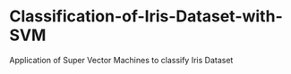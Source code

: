 # Classification-of-Iris-Dataset-with-SVM
Application of Super Vector Machines to classify Iris Dataset
